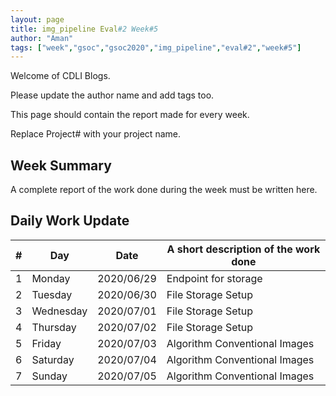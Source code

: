 ```yaml
---
layout: page
title: img_pipeline Eval#2 Week#5
author: "Aman"
tags: ["week","gsoc","gsoc2020","img_pipeline","eval#2","week#5"]
---
```

Welcome of CDLI Blogs.

Please update the author name and add tags too. 

This page should contain the report made for every week.

Replace Project# with your project name.

## Week Summary

A complete report of the work done during the week must be written here. 


## Daily Work Update

|\#|Day|Date|A short description of the work done|  
|---	|---	|---	|---	|  
|1   	| Monday 	|   2020/06/29	| Endpoint for storage |  
|2   	| Tuesday  	|   2020/06/30	| File Storage Setup |  
|3   	| Wednesday  	|  2020/07/01 	| File Storage Setup |  
|4   	| Thursday  	|   2020/07/02	| File Storage Setup |  
|5   	| Friday  	|   2020/07/03	| Algorithm Conventional Images |  
|6   	| Saturday  	|   2020/07/04	| Algorithm Conventional Images |  
|7   	| Sunday  	|   2020/07/05	| Algorithm Conventional Images |  
